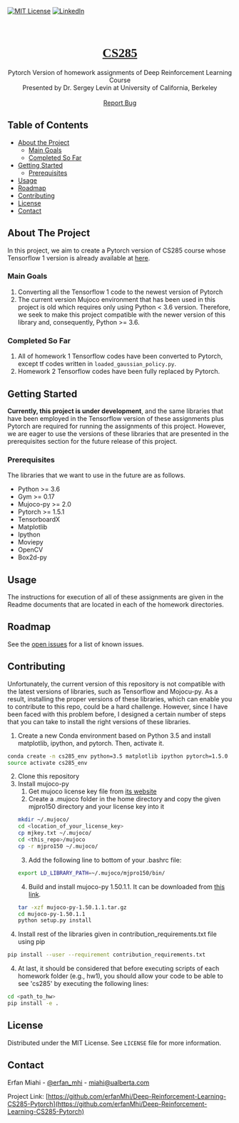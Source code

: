 <!-- PROJECT SHIELDS -->
<!--
*** I'm using markdown "reference style" links for readability.
*** Reference links are enclosed in brackets [ ] instead of parentheses ( ).
*** See the bottom of this document for the declaration of the reference variables
*** for contributors-url, forks-url, etc. This is an optional, concise syntax you may use.
*** https://www.markdownguide.org/basic-syntax/#reference-style-links
-->
[![MIT License][license-shield]][license-url]
[![LinkedIn][linkedin-shield]][linkedin-url]



<!-- PROJECT LOGO -->
<br />
<p align="center">
  
  <h1 align='center' class="header-title" style="font-family:'Raleway';"><a href="http://rail.eecs.berkeley.edu/deeprlcourse/">CS285</a></h1>
  
  <p align="center">
    Pytorch Version of homework assignments of Deep Reinforcement Learning Course <br/>Presented by Dr. Sergey Levin at University of California, Berkeley 
    <br />
    <br />
    <a href="https://github.com/erfanMhi/Deep-Reinforcement-Learning-CS285-Pytorch/issues">Report Bug</a>
  </p>
</p>



<!-- TABLE OF CONTENTS -->
## Table of Contents

* [About the Project](#about-the-project)
  * [Main Goals](#main-goals)
  * [Completed So Far](#completed-so-far)
* [Getting Started](#getting-started)
  * [Prerequisites](#prerequisites)
* [Usage](#usage)
* [Roadmap](#roadmap)
* [Contributing](#contributing)
* [License](#license)
* [Contact](#contact)



<!-- ABOUT THE PROJECT -->
## About The Project

In this project, we aim to create a Pytorch version of CS285 course whose Tensorflow 1 version is already available at <a href="https://github.com/erfanMhi/Deep-Reinforcement-Learning-CS285-Tensorflow">here</a>.

### Main Goals
1. Converting all the Tensorflow 1 code to the newest version of Pytorch
2. The current version Mujoco environment that has been used in this project is old which requires only using Python < 3.6 version. Therefore, we seek to make this project compatible with the newer version of this library and, consequently, Python >= 3.6.


### Completed So Far
1. All of homework 1 Tensorflow codes have been converted to Pytorch, except tf codes written in `loaded_gaussian_policy.py`.
2. Homework 2 Tensorflow codes have been fully replaced by Pytorch.

<!-- GETTING STARTED -->
## Getting Started

**Currently, this project is under development**, and the same libraries that have been employed in the Tensorflow version of these assignments plus Pytorch are required for running the assignments of this project. However, we are eager to use the versions of these libraries that are presented in the prerequisites section for the future release of this project. 

### Prerequisites

The libraries that we want to use in the future are as follows.
* Python >= 3.6
* Gym >= 0.17
* Mujoco-py >= 2.0
* Pytorch >= 1.5.1
* TensorboardX
* Matplotlib
* Ipython
* Moviepy
* OpenCV
* Box2d-py


<!-- USAGE EXAMPLES -->
## Usage

The instructions for execution of all of these assignments are given in the Readme documents that are located in each of the homework directories.

<!-- ROADMAP -->
## Roadmap

See the [open issues](https://github.com/erfanMhi/Deep-Reinforcement-Learning-CS285-Pytorch/issues/) for a list of known issues.


<!-- CONTRIBUTING -->
## Contributing

Unfortunately, the current version of this repository is not compatible with the latest versions of libraries, such as Tensorflow and Mojocu-py. As a result, installing the proper versions of these libraries, which can enable you to contribute to this repo, could be a hard challenge. However, since I have been faced with this problem before, I designed a certain number of steps that you can take to install the right versions of these libraries. 


1. Create a new Conda environment based on Python 3.5 and install matplotlib, ipython, and pytorch. Then, activate it.
```sh
conda create -n cs285_env python=3.5 matplotlib ipython pytorch=1.5.0
source activate cs285_env
```
2. Clone this repository
2. Install mujoco-py
    1. Get mujoco license key file from <a href="https://www.roboti.us/license.html">its website</a>
    2. Create a .mujoco folder in the home directory and copy the given mjpro150 directory and your license key into it
      ```sh
      mkdir ~/.mujoco/
      cd <location_of_your_license_key>
      cp mjkey.txt ~/.mujoco/
      cd <this_repo>/mujoco
      cp -r mjpro150 ~/.mujoco/
      ```
    3. Add the following line to bottom of your .bashrc file: 
      ```sh
      export LD_LIBRARY_PATH=~/.mujoco/mjpro150/bin/
      ```
    4. Build and install mujoco-py 1.50.1.1. It can be downloaded from <a href="https://github.com/openai/mujoco-py/archive/1.50.1.1.tar.gz">this link</a>.
      ```sh
      tar -xzf mujoco-py-1.50.1.1.tar.gz 
      cd mujoco-py-1.50.1.1
      python setup.py install
      ```
3. Install rest of the libraries given in contribution_requirements.txt file using pip
 ```sh
 pip install --user --requirement contribution_requirements.txt
 ```
4. At last, it should be considered that before executing scripts of each homework folder (e.g., hw1), you should allow your code to be able to see 'cs285' by executing the following lines:
 ```sh
 cd <path_to_hw>
 pip install -e .
 ```



<!-- LICENSE -->
## License

Distributed under the MIT License. See `LICENSE` file for more information.



<!-- CONTACT -->
## Contact

Erfan Miahi - [@erfan_mhi](https://twitter.com/erfan_mhi) - miahi@ualberta.com

Project Link: [https://github.com/erfanMhi/Deep-Reinforcement-Learning-CS285-Pytorch](https://github.com/erfanMhi/Deep-Reinforcement-Learning-CS285-Pytorch)



<!-- MARKDOWN LINKS & IMAGES -->
<!-- https://www.markdownguide.org/basic-syntax/#reference-style-links -->
[license-shield]: https://img.shields.io/github/license/othneildrew/Best-README-Template.svg?style=flat-square
[license-url]: https://github.com/erfanMhi/Deep-Reinforcement-Learning-CS285-Pytorch/blob/master/LICENSE
[linkedin-shield]: https://img.shields.io/badge/-LinkedIn-black.svg?style=flat-square&logo=linkedin&colorB=555
[linkedin-url]: https://www.linkedin.com/in/erfan-miahi-8637a1130/
